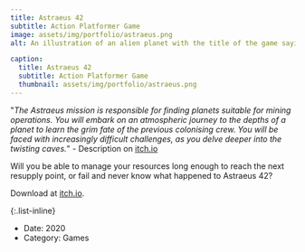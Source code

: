 ```yaml
---
title: Astraeus 42
subtitle: Action Platformer Game
image: assets/img/portfolio/astraeus.png
alt: An illustration of an alien planet with the title of the game saying ASTRAEUS-42

caption:
  title: Astraeus 42
  subtitle: Action Platformer Game
  thumbnail: assets/img/portfolio/astraeus.png
---
```


"*The Astraeus mission is responsible for finding planets suitable for mining operations. You will embark on an
atmospheric journey to the depths of a planet to learn the grim fate of the previous colonising crew. You will be faced
with increasingly difficult challenges, as you delve deeper into the twisting caves.*" - Description on
[itch.io](https://davidvfilipe.itch.io/astraeus42)

Will you be able to manage your resources long enough to reach the next resupply point, or fail and never know what
happened to Astraeus 42?

Download at [itch.io](https://davidvfilipe.itch.io/astraeus42).

{:.list-inline}
- Date: 2020
- Category: Games


